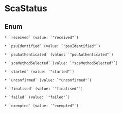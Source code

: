 
# ScaStatus

## Enum


    * `received` (value: `"received"`)

    * `psuIdentified` (value: `"psuIdentified"`)

    * `psuAuthenticated` (value: `"psuAuthenticated"`)

    * `scaMethodSelected` (value: `"scaMethodSelected"`)

    * `started` (value: `"started"`)

    * `unconfirmed` (value: `"unconfirmed"`)

    * `finalised` (value: `"finalised"`)

    * `failed` (value: `"failed"`)

    * `exempted` (value: `"exempted"`)



